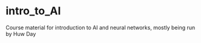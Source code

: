 # intro_to_AI
Course material for introduction to AI and neural networks, mostly being run by Huw Day
